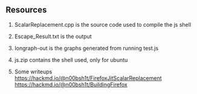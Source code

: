 ## Resources

1) ScalarReplacement.cpp is the source code used to compile the js shell

2) Escape_Result.txt is the output

3) Iongraph-out is the graphs generated from running test.js 

4) js.zip contains the shell used, only for ubuntu

5) Some writeups
https://hackmd.io/@n00bsh1t/FirefoxJitScalarReplacement
https://hackmd.io/@n00bsh1t/BuildingFirefox